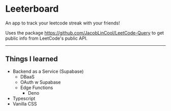 # Leeterboard
An app to track your leetcode streak with your friends!

Uses the package https://github.com/JacobLinCool/LeetCode-Query to get public info from LeetCode's public API.

---
## Things I learned
- Backend as a Service (Supabase)
  - DBaaS
  - OAuth w Supabase
  - Edge Functions
    - Deno
- Typescript
- Vanilla CSS
